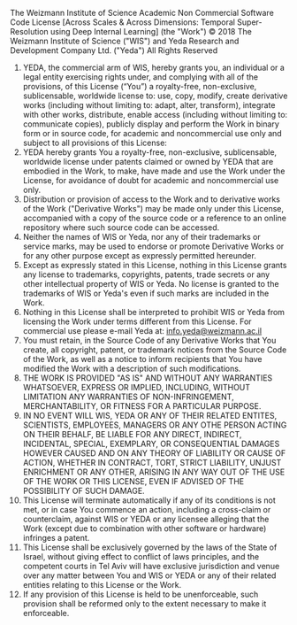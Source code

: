 
The Weizmann Institute of Science 
Academic Non Commercial Software Code License
[Across Scales & Across Dimensions: Temporal Super-Resolution using Deep Internal Learning] (the "Work") 
© 2018 The Weizmann Institute of Science ("WIS") and Yeda Research and Development Company Ltd. ("Yeda")  All Rights Reserved

1. YEDA, the commercial arm of WIS, hereby grants you, an individual or a legal entity exercising rights under, and complying with all of the provisions, of this License (“You”) a royalty-free, non-exclusive, sublicensable, worldwide license to: use, copy, modify, create derivative works (including without limiting to: adapt, alter, transform), integrate with other works, distribute, enable access (including without limiting to: communicate copies), publicly display and perform the Work in binary form or in source code, for academic and noncommercial use only and subject to all provisions of this License: 
2. YEDA hereby grants You a royalty-free, non-exclusive, sublicensable, worldwide license under patents claimed or owned by YEDA that are embodied in the Work, to make, have made and use the Work under the License, for avoidance of doubt for academic and noncommercial use only.
3. Distribution or provision of access to the Work and to derivative works of the Work ("Derivative Works") may be made only under this License, accompanied with a copy of the source code or a reference to an online repository where such source code can be accessed. 
4. Neither the names of WIS or Yeda, nor any of their trademarks or service marks, may be used to endorse or promote Derivative Works or for any other purpose except as expressly permitted hereunder. 
5. Except as expressly stated in this License, nothing in this License grants any license to trademarks, copyrights, patents, trade secrets or any other intellectual property of WIS or Yeda. No license is granted to the trademarks of WIS or Yeda's even if such marks are included in the Work. 
6. Nothing in this License shall be interpreted to prohibit WIS or Yeda from licensing the Work under terms different from this License.  For commercial use please e-mail Yeda at: info.yeda@weizmann.ac.il
7. You must retain, in the Source Code of any Derivative Works that You create, all copyright, patent, or trademark notices from the Source Code of the Work, as well as a notice to inform recipients that You have modified the Work with a description of such modifications.
8. THE WORK IS PROVIDED "AS IS" AND WITHOUT ANY WARRANTIES WHATSOEVER, EXPRESS OR IMPLIED, INCLUDING, WITHOUT LIMITATION ANY WARRANTIES OF NON-INFRINGEMENT, MERCHANTABILITY, OR FITNESS FOR A PARTICULAR PURPOSE. 
9. IN NO EVENT WILL WIS, YEDA OR ANY OF THEIR RELATED ENTITES, SCIENTISTS, EMPLOYEES, MANAGERS OR ANY OTHE PERSON ACTING ON THEIR BEHALF, BE LIABLE FOR ANY DIRECT, INDIRECT, INCIDENTAL, SPECIAL, EXEMPLARY, OR CONSEQUENTIAL DAMAGES HOWEVER CAUSED AND ON ANY THEORY OF LIABILITY OR CAUSE OF ACTION, WHETHER IN CONTRACT, TORT, STRICT LIABILITY, UNJUST ENRICHMENT OR ANY OTHER, ARISING IN ANY WAY OUT OF THE USE OF THE WORK OR THIS LICENSE, EVEN IF ADVISED OF THE POSSIBILITY OF SUCH DAMAGE. 
10. This License will terminate automatically if any of its conditions is not met, or in case You commence an action, including a cross-claim or counterclaim, against WIS or YEDA or any licensee alleging that the Work (except due to combination with other software or hardware) infringes a patent.
11. This License shall be exclusively governed by the laws of the State of Israel, without giving effect to conflict of laws principles, and the competent courts in Tel Aviv will have exclusive jurisdiction and venue over any matter between You and WIS or YEDA or any of their related entities relating to this License or the Work. 
12. If any provision of this License is held to be unenforceable, such provision shall be reformed only to the extent necessary to make it enforceable.



